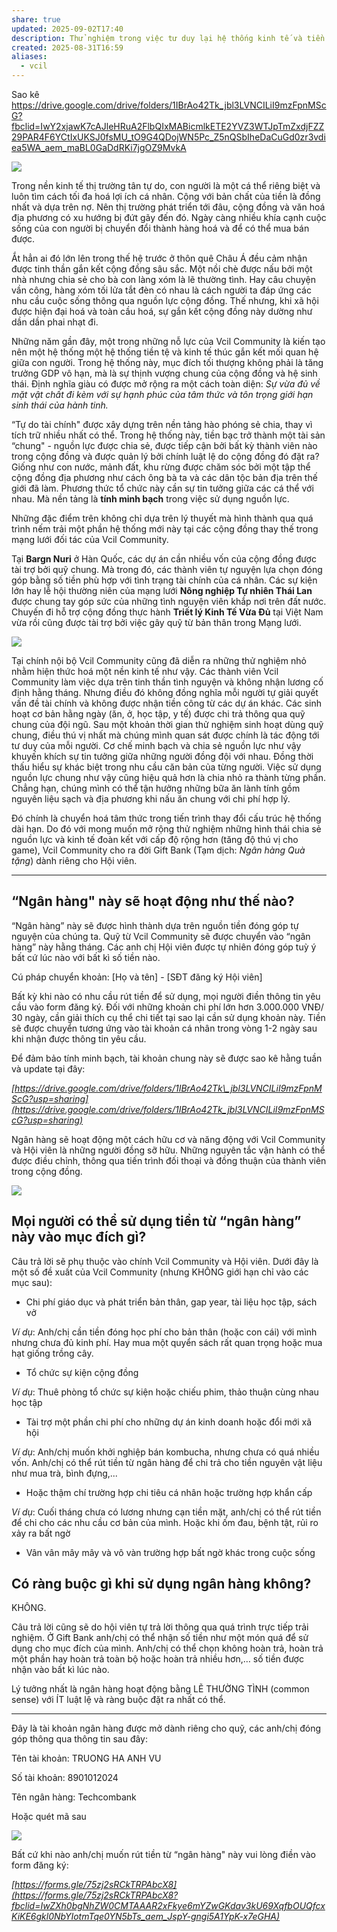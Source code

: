```yaml
---
share: true
updated: 2025-09-02T17:40
description: Thử nghiệm trong việc tư duy lại hệ thống kinh tế và tiền tệ
created: 2025-08-31T16:59
aliases:
  - vcil
---
```

Sao kê
https://drive.google.com/drive/folders/1IBrAo42Tk_jbl3LVNCILiI9mzFpnMScG?fbclid=IwY2xjawK7cAJleHRuA2FlbQIxMABicmlkETE2YVZ3WTJpTmZxdjFZZ29PAR4F6YCtIxUKSJ0fsMU_tO9G4QDojWN5Pc_Z5nQSbIheDaCuGd0zr3vdiea5WA_aem_maBL0GaDdRKi7jgOZ9MvkA

![](https://substackcdn.com/image/fetch/$s_!lPgF!,w_424,c_limit,f_webp,q_auto:good,fl_progressive:steep/https%3A%2F%2Fsubstack-post-media.s3.amazonaws.com%2Fpublic%2Fimages%2Fab5c2e10-6886-4f67-92ce-2464a0fafbef_1640x924.png)

Trong nền kinh tế thị trường tân tự do, con người là một cá thể riêng biệt và luôn tìm cách tối đa hoá lợi ích cá nhân. Cộng với bản chất của tiền là đồng nhất và dựa trên nợ. Nên thị trường phát triển tới đâu, cộng đồng và văn hoá địa phương có xu hướng bị đứt gãy đến đó. Ngày càng nhiều khía cạnh cuộc sống của con người bị chuyển đổi thành hàng hoá và để có thể mua bán được.

Ắt hẳn ai đó lớn lên trong thế hệ trước ở thôn quê Châu Á đều cảm nhận được tinh thần gắn kết cộng đồng sâu sắc. Một nồi chè được nấu bởi một nhà nhưng chia sẻ cho bà con làng xóm là lẽ thường tình. Hay câu chuyện vần công, hàng xóm tối lửa tắt đèn có nhau là cách người ta đáp ứng các nhu cầu cuộc sống thông qua nguồn lực cộng đồng. Thế nhưng, khi xã hội được hiện đại hoá và toàn cầu hoá, sự gắn kết cộng đồng này dường như dần dần phai nhạt đi.

Những năm gần đây, một trong những nỗ lực của Vcil Community là kiến tạo nên một hệ thống một hệ thống tiền tệ và kinh tế thúc gắn kết mối quan hệ giữa con người. Trong hệ thống này, mục đích tối thượng không phải là tăng trưởng GDP vô hạn, mà là sự thịnh vượng chung của cộng đồng và hệ sinh thái. Định nghĩa giàu có được mở rộng ra một cách toàn diện: *Sự vừa đủ về mặt vật chất đi kèm với sự hạnh phúc của tâm thức và tôn trọng giới hạn sinh thái của hành tinh.*

“Tự do tài chính" được xây dựng trên nền tảng hào phóng sẻ chia, thay vì tích trữ nhiều nhất có thể. Trong hệ thống này, tiền bạc trở thành một tài sản “chung" - nguồn lực được chia sẻ, được tiếp cận bởi bất kỳ thành viên nào trong cộng đồng và được quản lý bởi chính luật lệ do cộng đồng đó đặt ra? Giống như con nước, mảnh đất, khu rừng được chăm sóc bởi một tập thể cộng đồng địa phương như cách ông bà ta và các dân tộc bản địa trên thế giới đã làm. Phương thức tổ chức này cần sự tin tưởng giữa các cá thể với nhau. Mà nền tảng là **tính minh bạch** trong việc sử dụng nguồn lực.

Những đặc điểm trên không chỉ dựa trên lý thuyết mà hình thành qua quá trình nếm trải một phần hệ thống mới này tại các cộng đồng thay thế trong mạng lưới đối tác của Vcil Community.

Tại **Bargn Nuri** ở Hàn Quốc, các dự án cần nhiều vốn của cộng đồng được tài trợ bởi quỹ chung. Mà trong đó, các thành viên tự nguyện lựa chọn đóng góp bằng số tiền phù hợp với tình trạng tài chính của cá nhân. Các sự kiện lớn hay lễ hội thường niên của mạng lưới **Nông nghiệp Tự nhiên Thái Lan** được chung tay góp sức của những tình nguyện viên khắp nơi trên đất nước. Chuyến đi hỗ trợ cộng đồng thực hành **Triết lý Kinh Tế Vừa Đủ** tại Việt Nam vừa rồi cũng được tài trợ bởi việc gây quỹ từ bản thân trong Mạng lưới.

![](https://substackcdn.com/image/fetch/$s_!6bWe!,w_424,c_limit,f_webp,q_auto:good,fl_progressive:steep/https%3A%2F%2Fsubstack-post-media.s3.amazonaws.com%2Fpublic%2Fimages%2F1f9eab52-6cdf-472b-ae38-0fd377d7183b_6000x4000.jpeg)

Tại chính nội bộ Vcil Community cũng đã diễn ra những thử nghiệm nhỏ nhằm hiện thức hoá một nền kinh tế như vậy. Các thành viên Vcil Community làm việc dựa trên tinh thần tình nguyện và không nhận lương cố định hằng tháng. Nhưng điều đó không đồng nghĩa mỗi người tự giải quyết vấn đề tài chính và không được nhận tiền công từ các dự án khác. Các sinh hoạt cơ bản hằng ngày (ăn, ở, học tập, y tế) được chi trả thông qua quỹ chung của đội ngũ. Sau một khoản thời gian thử nghiệm sinh hoạt dùng quỹ chung, điều thú vị nhất mà chúng mình quan sát được chính là tác động tới tư duy của mỗi người. Cơ chế minh bạch và chia sẻ nguồn lực như vậy khuyến khích sự tin tưởng giữa những người đồng đội với nhau. Đồng thời thấu hiểu sự khác biệt trong nhu cầu căn bản của từng người. Việc sử dụng nguồn lực chung như vậy cũng hiệu quả hơn là chia nhỏ ra thành từng phần. Chẳng hạn, chúng mình có thể tận hưởng những bữa ăn lành tính gồm nguyên liệu sạch và địa phương khi nấu ăn chung với chi phí hợp lý.

Đó chính là chuyển hoá tâm thức trong tiến trình thay đổi cấu trúc hệ thống dài hạn. Do đó với mong muốn mở rộng thử nghiệm những hình thái chia sẻ nguồn lực và kinh tế đoàn kết với cấp độ rộng hơn (tăng độ thú vị cho game), Vcil Community cho ra đời Gift Bank (Tạm dịch: *Ngân hàng Quà tặng*) dành riêng cho Hội viên.

---

## “Ngân hàng" này sẽ hoạt động như thế nào?

“Ngân hàng” này sẽ được hình thành dựa trên nguồn tiền đóng góp tự nguyện của chúng ta. Quỹ từ Vcil Community sẽ được chuyển vào “ngân hàng” này hằng tháng. Các anh chị Hội viên được tự nhiên đóng góp tuỳ ý bất cứ lúc nào với bất kì số tiền nào.

Cú pháp chuyển khoản: \[Họ và tên\] - \[SĐT đăng ký Hội viên\]

Bất kỳ khi nào có nhu cầu rút tiền để sử dụng, mọi người điền thông tin yêu cầu vào form đăng ký. Đối với những khoản chi phí lớn hơn 3.000.000 VNĐ/ 30 ngày, cần giải thích cụ thể chi tiết tại sao lại cần sử dụng khoản này. Tiền sẽ được chuyển tương ứng vào tài khoản cá nhân trong vòng 1-2 ngày sau khi nhận được thông tin yêu cầu.

Để đảm bảo tính minh bạch, tài khoản chung này sẽ được sao kê hằng tuần và update tại đây:

*[https://drive.google.com/drive/folders/1IBrAo42Tk\_jbl3LVNCILiI9mzFpnMScG?usp=sharing](https://drive.google.com/drive/folders/1IBrAo42Tk_jbl3LVNCILiI9mzFpnMScG?usp=sharing)*

Ngân hàng sẽ hoạt động một cách hữu cơ và năng động với Vcil Community và Hội viên là những người đồng sỡ hữu. Những nguyên tắc vận hành có thể được điều chỉnh, thông qua tiến trình đối thoại và đồng thuận của thành viên trong cộng đồng.

![](https://substackcdn.com/image/fetch/$s_!KIWT!,w_424,c_limit,f_webp,q_auto:good,fl_progressive:steep/https%3A%2F%2Fsubstack-post-media.s3.amazonaws.com%2Fpublic%2Fimages%2F54a53751-c0f4-483d-a5f4-81edcb1d2e20_2352x822.png)

## Mọi người có thể sử dụng tiền từ “ngân hàng” này vào mục đích gì?

Câu trả lời sẽ phụ thuộc vào chính Vcil Community và Hội viên. Dưới đây là một số đề xuất của Vcil Community (nhưng KHÔNG giới hạn chỉ vào các mục sau):

- Chi phí giáo dục và phát triển bản thân, gap year, tài liệu học tập, sách vở

*Ví dụ*: Anh/chị cần tiền đóng học phí cho bản thân (hoặc con cái) với mình nhưng chưa đủ kinh phí. Hay mua một quyển sách rất quan trọng hoặc mua hạt giống trồng cây.

- Tổ chức sự kiện cộng đồng

*Ví dụ*: Thuê phòng tổ chức sự kiện hoặc chiếu phim, thảo thuận cùng nhau học tập

- Tài trợ một phần chi phí cho những dự án kinh doanh hoặc đổi mới xã hội

*Ví dụ*: Anh/chị muốn khởi nghiệp bán kombucha, nhưng chưa có quá nhiều vốn. Anh/chị có thể rút tiền từ ngân hàng để chi trả cho tiền nguyên vật liệu như mua trà, bình đựng,...

- Hoặc thậm chí trường hợp chi tiêu cá nhân hoặc trường hợp khẩn cấp

*Ví dụ*: Cuối tháng chưa có lương nhưng cạn tiền mặt, anh/chị có thể rút tiền để chi cho các nhu cầu cơ bản của mình. Hoặc khi ốm đau, bệnh tật, rủi ro xảy ra bất ngờ

- Vân vân mây mây và vô vàn trường hợp bất ngờ khác trong cuộc sống

## Có ràng buộc gì khi sử dụng ngân hàng không?

KHÔNG.

Câu trả lời cũng sẽ do hội viên tự trả lời thông qua quá trình trực tiếp trải nghiệm. Ở Gift Bank anh/chị có thể nhận số tiền như một món quá để sử dụng cho mục đích của mình. Anh/chị có thể chọn không hoàn trả, hoàn trả một phần hay hoàn trả toàn bộ hoặc hoàn trả nhiều hơn,… số tiền được nhận vào bất kì lúc nào.

Lý tưởng nhất là ngân hàng hoạt động bằng LẼ THƯỜNG TÌNH (common sense) với ÍT luật lệ và ràng buộc đặt ra nhất có thể.

---

Đây là tài khoản ngân hàng được mở dành riêng cho quỹ, các anh/chị đóng góp thông qua thông tin sau đây:

Tên tài khoản: TRUONG HA ANH VU

Số tài khoản: 8901012024

Tên ngân hàng: Techcombank

Hoặc quét mã sau

![](https://substackcdn.com/image/fetch/$s_!4lnB!,w_424,c_limit,f_webp,q_auto:good,fl_progressive:steep/https%3A%2F%2Fsubstack-post-media.s3.amazonaws.com%2Fpublic%2Fimages%2Fa4a74259-a4b7-4b0b-b9b8-f09bf2b64621_659x1280.jpeg)

Bất cứ khi nào anh/chị muốn rút tiền từ “ngân hàng" này vui lòng điền vào form đăng ký:

*[https://forms.gle/75zj2sRCkTRPAbcX8](https://forms.gle/75zj2sRCkTRPAbcX8?fbclid=IwZXh0bgNhZW0CMTAAAR2xFkye6mYZwGKdav3kU69XqfbOUQfcxKiKE6gkl0NbYIotmTqe0YN5bTs_aem_JspY-gngi5A1YpK-x7eGHA)*
